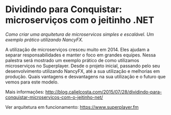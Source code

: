 # Dividindo para Conquistar: microserviços com o jeitinho .NET
_Como criar uma arquitetura de microservicos simples e escalável. Um exemplo prático utilizando NancyFX._

A utilização de microserviços cresceu muito em 2014. Eles ajudam a separar responsabilidades e manter o foco em grandes equipes. Nessa palestra será mostrado um exemplo prático de como utilizamos microserviços no Superplayer. Desde o projeto inicial, passando pelo seu desenvolvimento utilizando NancyFX, até a sua utilização e melhorias em produção. Quais vantagens e desvantagens na sua utilização e o futuro que vemos para este modelo.

Mais informações: http://blog.calielcosta.com/2015/07/28/dividindo-para-conquistar-microservicos-com-o-jeitinho-net/

Ver arquitetura em funcionamento: https://www.superplayer.fm
